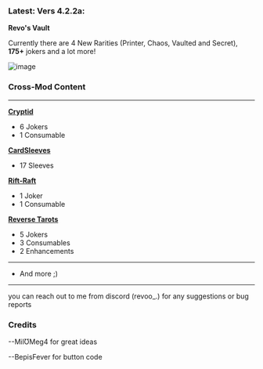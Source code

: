 
### Latest: Vers 4.2.2a:

**Revo's Vault**

Currently there are 4 New Rarities (Printer, Chaos, Vaulted and Secret), **175+** jokers and a lot more!

 ![image](https://github.com/user-attachments/assets/d8741aa0-1c39-4234-bd39-1b917c403d02)

### **Cross-Mod Content**

----

**[Cryptid](https://github.com/MathIsFun0/Cryptid)**

- 6 Jokers
- 1 Consumable

**[CardSleeves](https://github.com/larswijn/CardSleeves)**

- 17 Sleeves

**[Rift-Raft](https://github.com/vitellaryjr/RiftRaft)**

- 1 Joker
- 1 Consumable

**[Reverse Tarots](https://github.com/SkywardTARDIS/balatro_reverse_tarots)**

- 5 Jokers
- 3 Consumables
- 2 Enhancements

----

- And more ;)

------


you can reach out to me from discord (revoo_.) for any suggestions or bug reports


### Credits

--MilƱMeg4 for great ideas

--BepisFever for button code

